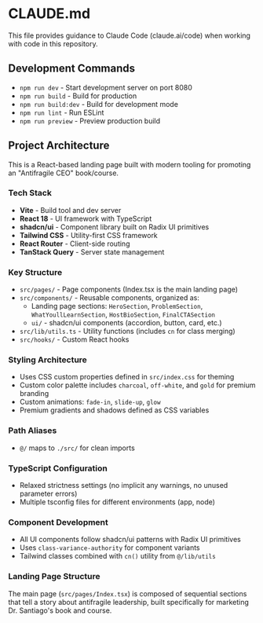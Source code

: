 # CLAUDE.md

This file provides guidance to Claude Code (claude.ai/code) when working with code in this repository.

## Development Commands

- `npm run dev` - Start development server on port 8080
- `npm run build` - Build for production
- `npm run build:dev` - Build for development mode
- `npm run lint` - Run ESLint
- `npm run preview` - Preview production build

## Project Architecture

This is a React-based landing page built with modern tooling for promoting an "Antifragile CEO" book/course.

### Tech Stack
- **Vite** - Build tool and dev server
- **React 18** - UI framework with TypeScript
- **shadcn/ui** - Component library built on Radix UI primitives
- **Tailwind CSS** - Utility-first CSS framework
- **React Router** - Client-side routing
- **TanStack Query** - Server state management

### Key Structure
- `src/pages/` - Page components (Index.tsx is the main landing page)
- `src/components/` - Reusable components, organized as:
  - Landing page sections: `HeroSection`, `ProblemSection`, `WhatYoullLearnSection`, `HostBioSection`, `FinalCTASection`
  - `ui/` - shadcn/ui components (accordion, button, card, etc.)
- `src/lib/utils.ts` - Utility functions (includes `cn` for class merging)
- `src/hooks/` - Custom React hooks

### Styling Architecture
- Uses CSS custom properties defined in `src/index.css` for theming
- Custom color palette includes `charcoal`, `off-white`, and `gold` for premium branding
- Custom animations: `fade-in`, `slide-up`, `glow`
- Premium gradients and shadows defined as CSS variables

### Path Aliases
- `@/` maps to `./src/` for clean imports

### TypeScript Configuration
- Relaxed strictness settings (no implicit any warnings, no unused parameter errors)
- Multiple tsconfig files for different environments (app, node)

### Component Development
- All UI components follow shadcn/ui patterns with Radix UI primitives
- Uses `class-variance-authority` for component variants
- Tailwind classes combined with `cn()` utility from `@/lib/utils`

### Landing Page Structure
The main page (`src/pages/Index.tsx`) is composed of sequential sections that tell a story about antifragile leadership, built specifically for marketing Dr. Santiago's book and course.